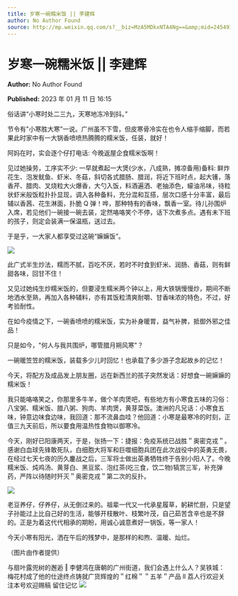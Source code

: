 ```yaml
---
title: 岁寒一碗糯米饭 || 李建辉
author: No Author Found
source: http://mp.weixin.qq.com/s?__biz=MzA5MDkxNTA4Ng==&amp;mid=2454913012&amp;idx=1&amp;sn=587636316d1b85c33e6131fbd646b88d&amp;chksm=87a23795b0d5be830cc16adb3d23b021e153f4adf186ff5fc65354bf58656021a3720cc1df70#rd
---
```


# 岁寒一碗糯米饭 || 李建辉

**Author:** No Author Found

**Published:** 2023 年 01 月 11 日 16:15

俗话讲“小寒时处二三九，天寒地冻冷到抖。”

节令有"小寒胜大寒”一说。广州虽不下雪，但皮寒骨冷实在也令人缩手缩脚，而若果此时家中有一大锅香喷喷热腾腾的糯米饭，任装，就好！

阿妈在时，实会逐个仔打电话: 今晚返屋企食糯米饭啊！

见过她操劳，工序实不少: 一早就煮起一大煲(少水，八成熟，摊凉备用)备料: 鲜炸花生、泡发鱿鱼、虾米、冬菇，斜切各式腊肠、腊润，将近下班时点，起大镬，落香芹、腊肉、叉烧粒大火爆香，大勺入饭，料酒遍洒、老抽添色，蠔油吊味，待粒状虾米般饭粒扑扑显现，调入各种备料，充分混和互搭，层次口感十分丰富，最后辅以香茜、花生淋面，扑脆 Q 弹！哗，那种特有的香味，飘香一室。待儿孙围炉入席，若见他们一碗接一碗去装，定然咯咯笑个不停，话下次煮多点。遇有未下班的孩子，则定会装满一保温瓶，送过去。

于是乎，一大家人都享受过这碗“嫲嫲饭”。

![](https://mmbiz.qpic.cn/mmbiz_png/PJWG74pLsMaxDcddFFPhnOW8ukEZNqHbG2ZpGYdJVATUVeBspEBJvlMM2q8WpibHiaVOiaBXRf8iaAVHUt3VHSXHrQ/640)

此广式半生炒法，糯而不腻，百吃不厌，若时不时食到虾米、润肠、香菇，则有鲜甜各味，回甘不住！

又见过她纯生炒糯米饭的，但要浸生糯米两个钟以上，用大铁锅慢慢炒，期间不断地洒水至熟，再加入各种辅料，亦有其饭粒清爽耐嚼、甘香味浓的特色，不过，好考验耐性。

在如今疫情之下，一碗香喷喷的糯米饭，实为补身暖胃，益气补脾，抵御外邪之佳品！

只是如今，"何人与我共围炉，哪管腊月朔风寒"？

一碗暖笠笠的糯米饭，装载多少儿时回忆！也承载了多少游子念起故乡的记忆！

今天，将配方及成品发上朋友圈，远在新西兰的孩子突然发话：好想食一碗嫲嫲的糯米饭！

我只能咯咯笑之，你那里多牛羊，做个羊肉煲吧，有些地方有小寒食五味的习俗：八宝粥、糯米饭、腊八粥、狗肉、羊肉煲，黄芽菜饭。澳洲的凡兄话：小寒食五味，钟意边味食边味，我回道：那不流鼻血哇？他回道：小寒是最寒冷的时刻，正值三九天前后，所以要食用温热性食物以御寒冷。

今天，刚好已阳康两天，于是，张扬一下：捷报：免疫系统已战胜＂奥密克戎＂。感谢白血球先锋敢死队，白细胞大将军和巨噬细胞兵团在此次战役中的英勇无畏，在经过七天七夜的历久鏖战之后，三军将士做出英勇牺牲终于告别小阳人了。今晚糯米饭、炖鸡汤、黄芽白、黑豆浆、泡红茶(吃三食，饮二物)犒赏三军，补充弹药，严阵以待随时歼灭＂奥密克戎＂第二次的反扑。

![](https://mmbiz.qpic.cn/mmbiz_png/PJWG74pLsMaxDcddFFPhnOW8ukEZNqHb7mcb8oNlL0A7icFM5N6TpNGbQRPAeHTE4PWSSteKeWibjd1JlMAVHyjA/640)

老豆养仔，仔养仔，从无倒过来的。祖辈一代又一代承星履草，躬耕忙厨，只是望子孙能过上比自己好的生活，能够开枝散叶、枝繁叶茂，自己茹苦含辛也是不辞的。正是为着这代代相承的期盼，用诚心诚意煮好一锅饭，等一家人！

今天小寒有阳光，洒在午后的残梦中，是那样的和煦、温暖、灿烂。

（图片由作者提供）

与扇叶露兜树的邂逅 ‖ 李健鸿在唐朝的广州街道，我们会遇上什么人？吴铁城：梅花村成了他的仕途终点铸就广货辉煌的＂红棉＂＂五羊＂产品 ll 荔人行欢迎关注本号欢迎赐稿 留住记忆
![](https://mmbiz.qpic.cn/mmbiz_gif/PJWG74pLsMZX0BKcLeBUb1nicgI15AfMRowP8gXVMMjhZKcBJEv3c5ictEuf7ZJq3XnRib1cL9tgSvC69iaHkiaWEfw/640?wx_fmt=gif)
